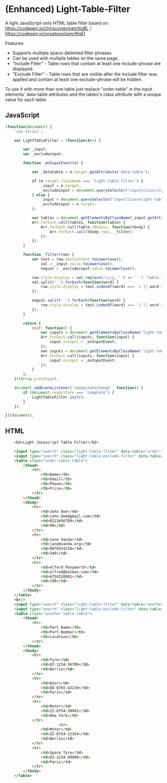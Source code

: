 # (Enhanced) Light-Table-Filter

A light JavaScript-only HTML table filter based on: https://codepen.io/chriscoyier/pen/tIuBL / https://codepen.io/oceatoon/pen/jKqEI

Features:

- Supports multiple space-delimited filter phrases
- Can be used with multiple tables on the same page.
- "Include Filter" - Table rows that contain at least one include-phrase are displayed. 
- "Exclude Filter" - Table rows that are visible after the include filter was applied and contain at least one exclude-phrase will be hidden. 

To use it with more than one table just replace "order-table" in the input elements' data-table attributes and the tables's class attribute with a unique value for each table.

## JavaScript

```javascript
(function(document) {
    'use strict';

    var LightTableFilter = (function(Arr) {

        var _input;
        var _excludeinput;

        function _onInputEvent(e) {

            var _datatable = e.target.getAttribute('data-table');

            if (e.target.className === 'light-table-filter') {
                _input = e.target;
                _excludeinput = document.querySelector("input[class=light-table-exclude-filter][data-table=" + CSS.escape(_datatable) + "]");
            } else {
                _input = document.querySelector("input[class=light-table-filter][data-table=" + CSS.escape(_datatable) + "]");
                _excludeinput = e.target;
            };

            var tables = document.getElementsByClassName(_input.getAttribute('data-table'));
            Arr.forEach.call(tables, function(table) {
                Arr.forEach.call(table.tBodies, function(tbody) {
                    Arr.forEach.call(tbody.rows, _filter);
                });
            });
        }

        function _filter(row) {
            var text = row.textContent.toLowerCase(),
                val = _input.value.toLowerCase(),
                negval = _excludeinput.value.toLowerCase();

            row.style.display = val.replace(/\s/g, '') == '' ? 'table-row' : 'none';
            val.split(' ').forEach(function(word) {
                row.style.display = text.indexOf(word) === -1 || word == '' ? row.style.display : 'table-row';
            });

            negval.split(' ').forEach(function(word) {
                row.style.display = text.indexOf(word) === -1 || word == '' ? row.style.display : 'none';
            });
        }

        return {
            init: function() {
                var inputs = document.getElementsByClassName('light-table-filter');
                Arr.forEach.call(inputs, function(input) {
                    input.oninput = _onInputEvent;
                });
                var inputs = document.getElementsByClassName('light-table-exclude-filter');
                Arr.forEach.call(inputs, function(input) {
                    input.oninput = _onInputEvent;
                });
            }
        };
    })(Array.prototype);

    document.addEventListener('readystatechange', function() {
        if (document.readyState === 'complete') {
            LightTableFilter.init();
        }
    });

})(document);
```
## HTML
```html
	<h2>Light Javascript Table Filter</h2>

	<input type="search" class="light-table-filter" data-table="order-table" placeholder="Include-Filter">
	<input type="search" class="light-table-exclude-filter" data-table="order-table" placeholder="Exclude-Filter">
	<table class="order-table table">
		<thead>
			<tr>
				<th>Name</th>
				<th>Email</th>
				<th>Phone</th>
				<th>Price</th>
			</tr>
		</thead>
		<tbody>
			<tr>
				<td>John Doe</td>
				<td>john.doe@gmail.com</td>
				<td>0123456789</td>
				<td>99</td>
			</tr>
			<tr>
				<td>Jane Vanda</td>
				<td>jane@vanda.org</td>
				<td>9876543210</td>
				<td>349</td>
			</tr>
			<tr>
				<td>Alferd Penyworth</td>
				<td>alfred@batman.com</td>
				<td>6754328901</td>
				<td>199</td>
			</tr>
		</tbody>
	</table>
	<br/>
	<input type="search" class="light-table-filter" data-table="another-table" placeholder="Include-Filter">
	<input type="search" class="light-table-exclude-filter" data-table="another-table" placeholder="Exclude-Filter">
	<table class="another-table table">
		<thead>
			<tr>
				<th>Part Name</th>
				<th>Part-Number</th>
				<th>Location</th>
			</tr>
		</thead>
		<tbody>
			<tr>
				<td>Tyre</td>
				<td>DZ-1234-56789</td>
				<td>Berlin</td>
			</tr>
			<tr>
				<td>Door</td>
				<td>DD-8765-43210</td>
				<td>Paris</td>
			</tr>
			<tr>
				<td>Motor</td>
				<td>ZZ-6754-38901</td>
				<td>New York</td>
			</tr>
						<tr>
				<td>Motor</td>
				<td>ZZ-6754-12354</td>
				<td>Berlin</td>
			</tr>
			<tr>
				<td>Spare Tyre</td>
				<td>DZ-1234-99989</td>
				<td>Paris</td>
			</tr>
		</tbody>
	</table>
```
